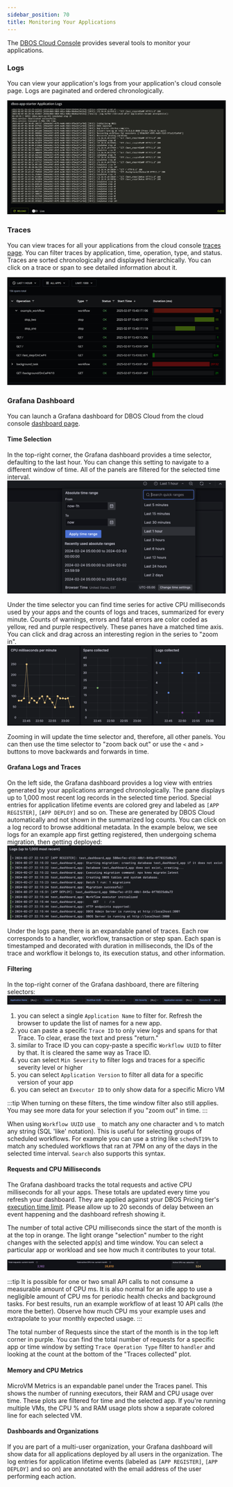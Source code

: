 ```yaml
---
sidebar_position: 70
title: Monitoring Your Applications
---
```


The [DBOS Cloud Console](https://console.dbos.dev) provides several tools to monitor your applications.

### Logs

You can view your application's logs from your application's cloud console page.
Logs are paginated and ordered chronologically.

![Logs](./assets/cc-logs.png)

### Traces

You can view traces for all your applications from the cloud console [traces page](https://console.dbos.dev/traces).
You can filter traces by application, time, operation, type, and status.
Traces are sorted chronologically and displayed hierarchically.
You can click on a trace or span to see detailed information about it.

![Logs](./assets/cc-traces.png)


### Grafana Dashboard

You can launch a Grafana dashboard for DBOS Cloud from the cloud console [dashboard page](https://console.dbos.dev/dashboard).

#### Time Selection

In the top-right corner, the Grafana dashboard provides a time selector, defaulting to the last hour. You can change this setting to navigate to a different window of time. All of the panels are filtered for the selected time interval.
![Time picker](./assets/time_picker.png)

Under the time selector you can find time series for active CPU milliseconds used by your apps and the counts of logs and traces, summarized for every minute. Counts of warnings, errors and fatal errors are color coded as yellow, red and purple respectively. These panes have a matched time axis. You can click and drag across an interesting region in the series to "zoom in". 
![Series](./assets/timeseries.png)

Zooming in will update the time selector and, therefore, all other panels. You can then use the time selector to "zoom back out" or use the `<` and `>` buttons to move backwards and forwards in time.

#### Grafana Logs and Traces

On the left side, the Grafana dashboard provides a log view with entries generated by your applications arranged chronologically. The pane displays up to 1,000 most recent log records in the selected time period. Special entries for application lifetime events are colored grey and labeled as `[APP REGISTER]`, `[APP DEPLOY]` and so on. These are generated by DBOS Cloud automatically and not shown in the summarized log counts. You can click on a log record to browse additional metadata. In the example below, we see logs for an example app first getting registered, then undergoing schema migration, then getting deployed:
![Logs](./assets/log.png)

Under the logs pane, there is an expandable panel of traces. Each row corresponds to a handler, workflow, transaction or step span. Each span is timestamped and decorated with duration in milliseconds, the IDs of the trace and workflow it belongs to, its execution status, and other information. 

#### Filtering

In the top-right corner of the Grafana dashboard, there are filtering selectors:
![Filters](./assets/filters.png)
1. you can select a single `Application Name` to filter for. Refresh the browser to update the list of names for a new app.
2. you can paste a specific `Trace ID` to only view logs and spans for that Trace. To clear, erase the text and press "return."
3. similar to Trace ID you can copy-paste a specific `Workflow UUID` to filter by that. It is cleared the same way as Trace ID.
4. you can select `Min Severity` to filter logs and traces for a specific severity level or higher
5. you can select `Application Version` to filter all data for a specific version of your app
6. you can select an `Executor ID` to only show data for a specific Micro VM

:::tip
When turning on these filters, the time window filter also still applies. You may see more data for your selection if you "zoom out" in time.
:::

When using `Workflow UUID` use `_` to match any one character and `%` to match any string (SQL 'like' notation). This is useful for selecting groups of scheduled workflows. For example you can use a string like `sched%T19%` to match any scheduled workflows that ran at 7PM on any of the days in the selected time interval. `Search` also supports this syntax.

#### Requests and CPU Milliseconds

The Grafana dashboard tracks the total requests and active CPU milliseconds for all your apps. These totals are updated every time you refresh your dashboard. They are applied against your DBOS Pricing tier's [execution time limit](https://www.dbos.dev/pricing). Please allow up to 20 seconds of delay between an event happening and the dashboard refresh showing it.

The number of total active CPU milliseconds since the start of the month is at the top in orange. The light orange "selection" number to the right changes with the selected app(s) and time window. You can select a particular app or workload and see how much it contributes to your total. 

![Execution Seconds](./assets/execution-seconds.png)

:::tip
It is possible for one or two small API calls to not consume a measurable amount of CPU ms. It is also normal for an idle app to use a negligible amount of CPU ms for periodic health checks and background tasks. For best results, run an example workflow of at least 10 API calls (the more the better). Observe how much CPU ms your example uses and extrapolate to your monthly expected usage.
:::

The total number of Requests since the start of the month is in the top left corner in purple. You can find the total number of requests for a specific app or time window by setting `Trace Operation Type` filter to `handler` and looking at the count at the bottom of the "Traces collected" plot.

#### Memory and CPU Metrics

MicroVM Metrics is an expandable panel under the Traces panel. This shows the number of running executors, their RAM and CPU usage over time. These plots are filtered for time and the selected app. If you're running multiple VMs, the CPU % and RAM usage plots show a separate colored line for each selected VM. 

#### Dashboards and Organizations

If you are part of a multi-user organization, your Grafana dashboard will show data for all applications deployed by all users in the organization. The log entries for application lifetime events (labeled as `[APP REGISTER]`, `[APP DEPLOY]` and so on) are annotated with the email address of the user performing each action.
